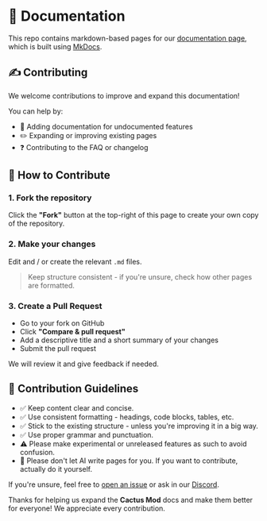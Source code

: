 # 🌵 Documentation

This repo contains markdown-based pages for our [documentation page](https://docs.cactusmod.xyz), which is built using [MkDocs](https://www.mkdocs.org/).

## ✍️ Contributing

We welcome contributions to improve and expand this documentation!

You can help by:

* 📘 Adding documentation for undocumented features
* ✏️ Expanding or improving existing pages
* ❓ Contributing to the FAQ or changelog

## 📌 How to Contribute

### 1. **Fork the repository**

Click the **"Fork"** button at the top-right of this page to create your own copy of the repository.

### 2. **Make your changes**

Edit and / or create the relevant `.md` files.

> Keep structure consistent - if you're unsure, check how other pages are formatted.

### 3. **Create a Pull Request**

* Go to your fork on GitHub
* Click **"Compare & pull request"**
* Add a descriptive title and a short summary of your changes
* Submit the pull request

We will review it and give feedback if needed.

## 📏 Contribution Guidelines

* ✅ Keep content clear and concise.
* ✅ Use consistent formatting - headings, code blocks, tables, etc.
* ✅ Stick to the existing structure - unless you're improving it in a big way.
* ✅ Use proper grammar and punctuation.
* ⚠️ Please make experimental or unreleased features as such to avoid confusion.
* 🚫 Please don't let AI write pages for you. If you want to contribute, actually do it yourself.

If you're unsure, feel free to [open an issue](https://github.com/your-org/cactusmod-docs/issues) or ask in our [Discord](https://discord.gg/yourserver).

Thanks for helping us expand the **Cactus Mod** docs and make them better for everyone!
We appreciate every contribution.
